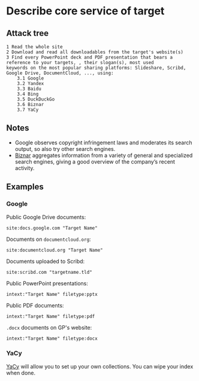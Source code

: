 # Describe core service of target

## Attack tree

```text
1 Read the whole site
2 Download and read all downloadables from the target's website(s)
3 Find every PowerPoint deck and PDF presentation that bears a reference to your targets, , their slogan(s), most used 
keywords on the most popular sharing platforms: Slideshare, Scribd, Google Drive, DocumentCloud, ..., using:
    3.1 Google
    3.2 Yandex
    3.3 Baidu
    3.4 Bing
    3.5 DuckDuckGo
    3.6 Biznar
    3.7 YaCy
```

## Notes

* Google observes copyright infringement laws and moderates its search output, so also try other search engines.
* [Biznar](https://biznar.com/biznar/desktop/en/search.html) aggregates information from a variety of general and 
specialized search engines, giving a good overview of the company’s recent activity.

## Examples

### Google

Public Google Drive documents:

    site:docs.google.com "Target Name"

Documents on `documentcloud.org`:

    site:documentcloud.org "Target Name"

Documents uploaded to Scribd:

    site:scribd.com "targetname.tld"

Public PowerPoint presentations:

    intext:"Target Name" filetype:pptx

Public PDF documents:

    intext:"Target Name" filetype:pdf

`.docx` documents on GP's website:

    intext:"Target Name" filetype:docx

### YaCy

[YaCy](https://yacy.net/download_installation/) will allow you to set up your own collections. You can wipe your index when done.